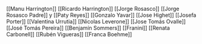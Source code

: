 [[Manu Harrington]]
[[Ricardo Harrington]]
[[Jorge Rosasco]]
[[Jorge Rosasco Padre]] y [[Paty Reyes]]
[[Gonzalo Yavar]] 
[[Jose Highet]]
[[Josefa Porter]]
[[Valentina Urrutia]]
[[Nicolas Leverone]]
[[Jose Tomás Ovalle]]
[[José Tomás Pereira]]
[[Benjamín Sommers]]
[[Franini]]
[[Renata Carbonell]]
[[Rubén Vigueras]]
[[Franca Boehme]]
